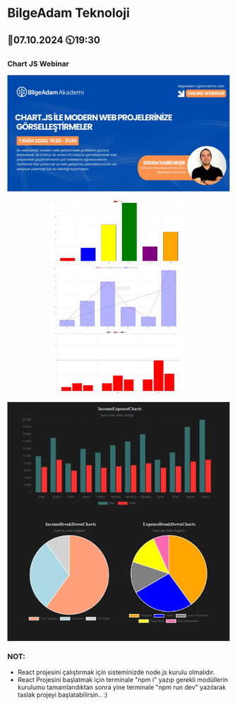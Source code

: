 # BilgeAdam Teknoloji
## 📅07.10.2024 🕥19:30 
### Chart JS Webinar

<p align="center">
  <img src="ss/poster.jpg" width="700" alt="Webinar Tanıtım"/>
</p>
<p align="center">
  <span>
    <img src="ss/ss01.JPG" width="300" alt="ss"/>
  </span>
   <span>
    <img src="ss/ss02.JPG" width="300" alt="ss"/>
  </span>
  <span>
    <img src="ss/ss03.JPG" width="300" alt="ss"/>
  </span>
</p>
  <p align="center">
    <img src="ss/ss04.JPG" width="700" alt="ss"/>
  </p>

### NOT: 
  - React projesini çalıştırmak için sisteminizde node.js kurulu olmalıdır.
  - React Projesini başlatmak için terminale "npm i" yazıp gerekli modüllerin kurulumu tamamlandıktan sonra yine terminale "npm run dev" yazılarak taslak projeyi başlatabilirsin.. :)
  

